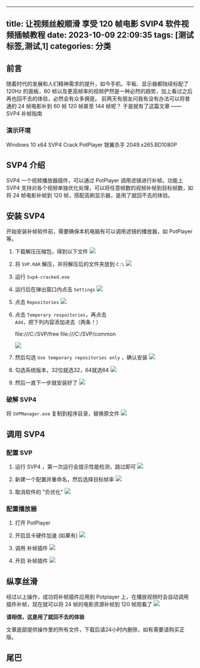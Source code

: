 
---
title: 让视频丝般顺滑 享受 120 帧电影 SVIP4 软件视频插帧教程
date: 2023-10-09 22:09:35
tags: [测试标签,测试,1]
categories: 分类
---


## 前言
随着时代的发展和人们精神需求的提升，如今手机、平板、显示器都陆续标配了 120Hz 的面板，60 帧以及更高帧率的视频俨然是一种必然的趋势，加上看过之后再也回不去的体验，必然会有众多拥趸。
前两天有朋友问我有没有办法可以将普通的 24 帧电影补到 60 帧 120 帧甚至 144 帧呢？
于是就有了这篇文章 —— SVP4 补帧指南

### 演示环境
Windows 10 x64
SVP4 Crack
PotPlayer
银翼杀手 2049.x265.BD1080P

## SVP4 介绍

SVP4 一个视频播放器插件，可以通过 PotPlayer 调用滤镜进行补帧。功能上 SVP4 支持对各个视频单独优化处理，可以将任意帧数的视频补帧到目标帧数，如将 24 帧电影补帧到 120 帧，搭配高刷显示器，是用了就回不去的体验。


## 安装 SVP4
开始安装补帧软件前，需要确保本机电脑有可以调用滤镜的播放器，如 PotPlayer 等。

1. 下载解压压缩包，得到以下文件
![](https://gitee.com/vicar5235/img/raw/master/image/202204031843287.png)

2. 将 `SVP.RAR` 解压，并将解压后的文件夹放到 `C:\` 
![](https://gitee.com/vicar5235/img/raw/master/image/202204031828132.png)

3. 运行 `Svp4-cracked.exe`
   


4. 运行后在弹出窗口内点击 `Settings`
   ![](https://gitee.com/vicar5235/img/raw/master/image/202204031831329.png)

5. 点击 `Repositories`
   ![](https://gitee.com/vicar5235/img/raw/master/image/202204031832493.png)


6. 点击 `Temporary respoitories`，再点击 `Add`，把下列内容添加进去（两条！）

    file:///C:/SVP/free
    file:///C:/SVP/common

    ![](https://gitee.com/vicar5235/img/raw/master/image/202204031833120.png)


7. 然后勾选 `Use temporary repositories only` ，确认安装
   ![](https://gitee.com/vicar5235/img/raw/master/image/202204031834095.png)


8. 勾选系统版本，32位就选32，64就选64
   ![](https://gitee.com/vicar5235/img/raw/master/image/202204031836129.png)



9. 然后一直下一步就安装好了
    ![](https://gitee.com/vicar5235/img/raw/master/image/202204031836035.png)




### 破解 SVP4

将 `SVPManager.exe` 复制到程序目录，替换原文件
![](https://gitee.com/vicar5235/img/raw/master/image/202204031844154.png)



## 调用 SVP4

### 配置 SVP

1. 运行 SVP4 ，第一次运行会提示性能检测，跳过即可
![](https://gitee.com/vicar5235/img/raw/master/image/202204031837989.png)


2. 新建一个配置并重命名，然后选择目标帧率
   ![](https://gitee.com/vicar5235/img/raw/master/image/202204031847152.png)


3. 取消软件的 "负优化"
   ![](https://gitee.com/vicar5235/img/raw/master/image/202204031854611.gif)


### 配置播放器

1. 打开 PotPlayer

2. 开启显卡硬件加速 (如果有)
![](https://gitee.com/vicar5235/img/raw/master/image/202204031907235.png)


3. 调用 补帧插件
   ![](https://gitee.com/vicar5235/img/raw/master/image/202204031859775.png)


4. 开启 补帧插件
   ![](https://gitee.com/vicar5235/img/raw/master/image/202204031900890.png)

## 纵享丝滑

经过以上操作，成功将补帧插件应用到 Potplayer 上，在播放视频时会自动调用插件补帧，现在就可以将 24 帧的电影资源补帧到 120 帧观看了
![](https://gitee.com/vicar5235/img/raw/master/image/202204031911482.jpg)

**请相信，这是用了就回不去的体验**

文章底部提供操作里的所有文件，下载后请24小时内删除，如有需要请购买正版。


## 尾巴









